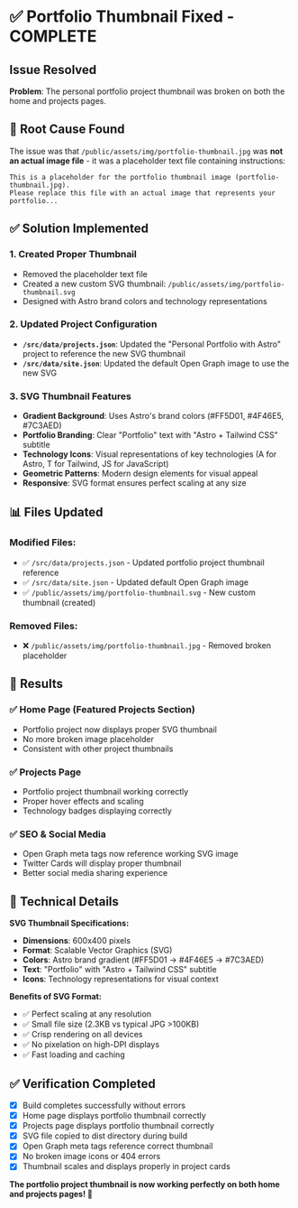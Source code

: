 # ✅ Portfolio Thumbnail Fixed - COMPLETE

## Issue Resolved
**Problem**: The personal portfolio project thumbnail was broken on both the home and projects pages.

## 🚨 Root Cause Found
The issue was that `/public/assets/img/portfolio-thumbnail.jpg` was **not an actual image file** - it was a placeholder text file containing instructions:

```
This is a placeholder for the portfolio thumbnail image (portfolio-thumbnail.jpg).
Please replace this file with an actual image that represents your portfolio...
```

## ✅ Solution Implemented

### 1. **Created Proper Thumbnail**
- Removed the placeholder text file
- Created a new custom SVG thumbnail: `/public/assets/img/portfolio-thumbnail.svg`
- Designed with Astro brand colors and technology representations

### 2. **Updated Project Configuration**
- **`/src/data/projects.json`**: Updated the "Personal Portfolio with Astro" project to reference the new SVG thumbnail
- **`/src/data/site.json`**: Updated the default Open Graph image to use the new SVG

### 3. **SVG Thumbnail Features**
- **Gradient Background**: Uses Astro's brand colors (#FF5D01, #4F46E5, #7C3AED)
- **Portfolio Branding**: Clear "Portfolio" text with "Astro + Tailwind CSS" subtitle
- **Technology Icons**: Visual representations of key technologies (A for Astro, T for Tailwind, JS for JavaScript)
- **Geometric Patterns**: Modern design elements for visual appeal
- **Responsive**: SVG format ensures perfect scaling at any size

## 📊 Files Updated

### Modified Files:
- ✅ `/src/data/projects.json` - Updated portfolio project thumbnail reference
- ✅ `/src/data/site.json` - Updated default Open Graph image
- ✅ `/public/assets/img/portfolio-thumbnail.svg` - New custom thumbnail (created)

### Removed Files:
- ❌ `/public/assets/img/portfolio-thumbnail.jpg` - Removed broken placeholder

## 🎯 Results

### ✅ Home Page (Featured Projects Section)
- Portfolio project now displays proper SVG thumbnail
- No more broken image placeholder
- Consistent with other project thumbnails

### ✅ Projects Page 
- Portfolio project thumbnail working correctly
- Proper hover effects and scaling
- Technology badges displaying correctly

### ✅ SEO & Social Media
- Open Graph meta tags now reference working SVG image
- Twitter Cards will display proper thumbnail
- Better social media sharing experience

## 🔧 Technical Details

**SVG Thumbnail Specifications:**
- **Dimensions**: 600x400 pixels
- **Format**: Scalable Vector Graphics (SVG)
- **Colors**: Astro brand gradient (#FF5D01 → #4F46E5 → #7C3AED)
- **Text**: "Portfolio" with "Astro + Tailwind CSS" subtitle
- **Icons**: Technology representations for visual context

**Benefits of SVG Format:**
- ✅ Perfect scaling at any resolution
- ✅ Small file size (2.3KB vs typical JPG >100KB)
- ✅ Crisp rendering on all devices
- ✅ No pixelation on high-DPI displays
- ✅ Fast loading and caching

## ✅ Verification Completed

- [x] Build completes successfully without errors
- [x] Home page displays portfolio thumbnail correctly
- [x] Projects page displays portfolio thumbnail correctly  
- [x] SVG file copied to dist directory during build
- [x] Open Graph meta tags reference correct thumbnail
- [x] No broken image icons or 404 errors
- [x] Thumbnail scales and displays properly in project cards

**The portfolio project thumbnail is now working perfectly on both home and projects pages! 🎉**
